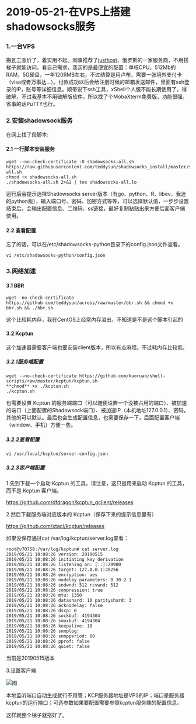 # 2019-05-21-在VPS上搭建shadowsocks服务

### 1.一台VPS

搬瓦工涨价了，着实用不起。同事推荐了[justhost](https://justhost.ru/hosting)，俄罗斯的一家服务商，不用搭梯子就能访问。看自己需求，我买的是最便宜的配置：单核CPU，512Mb的RAM，5G硬盘，一年120RMB左右，不过结算是用卢布，需要一张境外支付卡（visa或者万事达...）。付款成功以后会给注册时候的邮箱发送邮件，里面有ssh登录的IP，账号等详细信息。顺带说下ssh工具，xShell个人版不能长期使用了，得破解，不过我基本不用破解版软件，所以找了个MobaXterm免费版，功能很强。省事的话PuTTY也行。

### 2.安装shadowsock服务

在网上找了段脚本:

#### 2.1 一行脚本安装服务

```shell
wget --no-check-certificate -O shadowsocks-all.sh https://raw.githubusercontent.com/teddysun/shadowsocks_install/master/shadowsocks-all.sh
chmod +x shadowsocks-all.sh
./shadowsocks-all.sh 2>&1 | tee shadowsocks-all.lo
```

运行后会提示选择Shadowsocks server版本（有go、python、R、libev，我选的python版），输入端口号、密码、加密方式等等，可以选择默认值，一步步设置结束后，会输出配置信息、二维码、ss链接，最好复制粘贴出来方便后面客户端使用。

#### 2.2 查看配置

忘了的话，可以在/etc/shadowsocks-python目录下的config.json文件查看。

```shell
vi /etc/shadowsocks-python/config.json
```

### 3.网络加速

#### 3.1 BBR

```shell
wget –no-check-certificate https://github.com/teddysun/across/raw/master/bbr.sh && chmod +x bbr.sh && ./bbr.sh
```

这个比较耗内存，我在CentOS上经常内存溢出，不知道是不是这个脚本引起的

#### 3.2 Kcptun

这个加速器需要客户端也要安装client版本，所以有点麻烦。不过耗内存比较低。

##### 3.2.1服务端配置

```shell
wget --no-check-certificate https://github.com/kuoruan/shell-scripts/raw/master/kcptun/kcptun.sh
**chmod** +x ./kcptun.sh
./kcptun.sh
```

也需要设置 Kcptun 的服务端端口（可以随便设置一个没被占用的端口）、被加速的端口（上面配置的Shadowsock端口）、被加速IP（本机地址127.0.0.1）、密码，其他的可以默认。最后也会生成配置信息，也需要保存一下，后面配置客户端（window、手机）方便一些。

##### 3.2.2查看配置

```shell
vi /usr/local/kcptun/server-config.json
```

##### 3.2.3客户端配置

1.先到下载一个启动 Kcptun 的工具。请注意，这只是用来启动 Kcptun 的工具，而不是 Kcptun 客户端。

<https://github.com/dfdragon/kcptun_gclient/releases>

2.然后下载服务端对应版本的 Kcptun（保存下来的提示信息里有）

<https://github.com/xtaci/kcptun/releases>

如果没保存通过cat /var/log/kcptun/server.log查看：

```shell
root@v70758:/var/log/kcptun# cat server.log
2019/05/21 10:08:26 version: 20190515
2019/05/21 10:08:26 initiating key derivation
2019/05/21 10:08:26 listening on: [::]:29900
2019/05/21 10:08:26 target: 127.0.0.1:28256
2019/05/21 10:08:26 encryption: aes
2019/05/21 10:08:26 nodelay parameters: 0 30 2 1
2019/05/21 10:08:26 sndwnd: 512 rcvwnd: 512
2019/05/21 10:08:26 compression: true
2019/05/21 10:08:26 mtu: 1350
2019/05/21 10:08:26 datashard: 10 parityshard: 3
2019/05/21 10:08:26 acknodelay: false
2019/05/21 10:08:26 dscp: 0
2019/05/21 10:08:26 sockbuf: 4194304
2019/05/21 10:08:26 smuxbuf: 4194304
2019/05/21 10:08:26 keepalive: 10
2019/05/21 10:08:26 snmplog:
2019/05/21 10:08:26 snmpperiod: 60
2019/05/21 10:08:26 pprof: false
2019/05/21 10:08:26 quiet: false
```

当前是20190515版本

3.设置客户端

![图](https://jarrod-chen.github.io/img/post-20190521-kcptun.jpg)

本地监听端口自动生成就行不用管；KCP服务器地址是VPS的IP；端口是服务器kcptun的运行端口；可选参数如果要配置需要参照kcptun服务端的配置信息。

这样就整个梯子就搭好了。